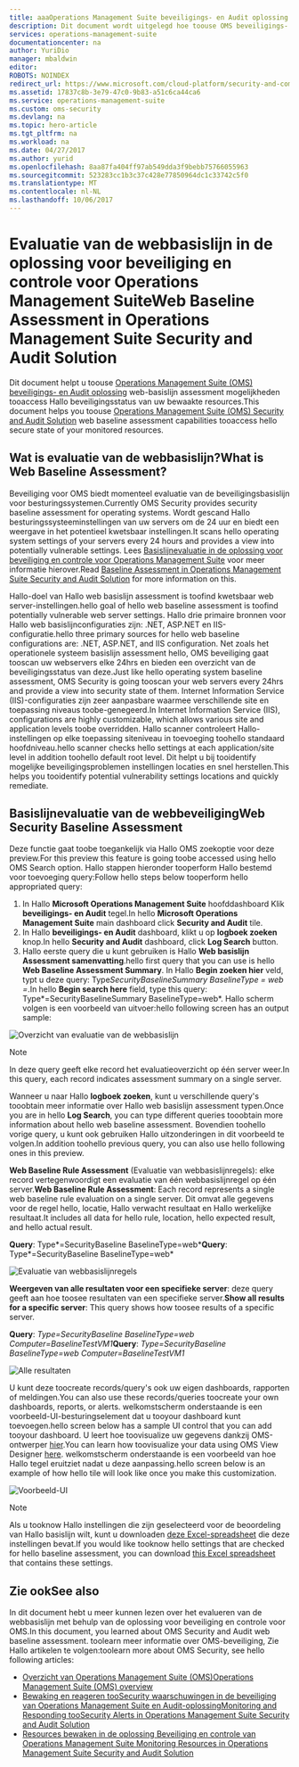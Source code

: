 ```yaml
---
title: aaaOperations Management Suite beveiligings- en Audit oplossing Web basislijn | Microsoft Docs
description: Dit document wordt uitgelegd hoe toouse OMS beveiligings- en Audit oplossing tooperform een beoordeling van de basislijn web van alle bewaakte webservers voor naleving en beveiliging doel.
services: operations-management-suite
documentationcenter: na
author: YuriDio
manager: mbaldwin
editor: 
ROBOTS: NOINDEX
redirect_url: https://www.microsoft.com/cloud-platform/security-and-compliance
ms.assetid: 17837c8b-3e79-47c0-9b83-a51c6ca44ca6
ms.service: operations-management-suite
ms.custom: oms-security
ms.devlang: na
ms.topic: hero-article
ms.tgt_pltfrm: na
ms.workload: na
ms.date: 04/27/2017
ms.author: yurid
ms.openlocfilehash: 8aa87fa404ff97ab549dda3f9bebb75766055963
ms.sourcegitcommit: 523283cc1b3c37c428e77850964dc1c33742c5f0
ms.translationtype: MT
ms.contentlocale: nl-NL
ms.lasthandoff: 10/06/2017
---
```

# <a name="web-baseline-assessment-in-operations-management-suite-security-and-audit-solution"></a><span data-ttu-id="f4558-103">Evaluatie van de webbasislijn in de oplossing voor beveiliging en controle voor Operations Management Suite</span><span class="sxs-lookup"><span data-stu-id="f4558-103">Web Baseline Assessment in Operations Management Suite Security and Audit Solution</span></span>
<span data-ttu-id="f4558-104">Dit document helpt u toouse [Operations Management Suite (OMS) beveiligings- en Audit oplossing](operations-management-suite-overview.md) web-basislijn assessment mogelijkheden tooaccess Hallo beveiligingsstatus van uw bewaakte resources.</span><span class="sxs-lookup"><span data-stu-id="f4558-104">This document helps you toouse [Operations Management Suite (OMS) Security and Audit Solution](operations-management-suite-overview.md) web baseline assessment capabilities tooaccess hello secure state of your monitored resources.</span></span>

## <a name="what-is-web-baseline-assessment"></a><span data-ttu-id="f4558-105">Wat is evaluatie van de webbasislijn?</span><span class="sxs-lookup"><span data-stu-id="f4558-105">What is Web Baseline Assessment?</span></span>
<span data-ttu-id="f4558-106">Beveiliging voor OMS biedt momenteel evaluatie van de beveiligingsbasislijn voor besturingssystemen.</span><span class="sxs-lookup"><span data-stu-id="f4558-106">Currently OMS Security provides security baseline assessment for operating systems.</span></span> <span data-ttu-id="f4558-107">Wordt gescand Hallo besturingssysteeminstellingen van uw servers om de 24 uur en biedt een weergave in het potentieel kwetsbaar instellingen.</span><span class="sxs-lookup"><span data-stu-id="f4558-107">It scans hello operating system settings of your servers every 24 hours and provides a view into potentially vulnerable settings.</span></span> <span data-ttu-id="f4558-108">Lees [Basislijnevaluatie in de oplossing voor beveiliging en controle voor Operations Management Suite](oms-security-baseline.md) voor meer informatie hierover.</span><span class="sxs-lookup"><span data-stu-id="f4558-108">Read [Baseline Assessment in Operations Management Suite Security and Audit Solution](oms-security-baseline.md) for more information on this.</span></span>

<span data-ttu-id="f4558-109">Hallo-doel van Hallo web basislijn assessment is toofind kwetsbaar web server-instellingen.</span><span class="sxs-lookup"><span data-stu-id="f4558-109">hello goal of hello web baseline assessment is toofind potentially vulnerable web server settings.</span></span> <span data-ttu-id="f4558-110">Hallo drie primaire bronnen voor Hallo web basislijnconfiguraties zijn: .NET, ASP.NET en IIS-configuratie.</span><span class="sxs-lookup"><span data-stu-id="f4558-110">hello three primary sources for hello web baseline configurations are: .NET, ASP.NET, and IIS configuration.</span></span>  <span data-ttu-id="f4558-111">Net zoals het operationele systeem basislijn assessment hello, OMS beveiliging gaat tooscan uw webservers elke 24hrs en bieden een overzicht van de beveiligingsstatus van deze.</span><span class="sxs-lookup"><span data-stu-id="f4558-111">Just like hello operating system baseline assessment, OMS Security is going tooscan your web servers every 24hrs and provide a view into security state of them.</span></span>  <span data-ttu-id="f4558-112">Internet Information Service (IIS)-configuraties zijn zeer aanpasbare waarmee verschillende site en toepassing niveaus toobe-genegeerd.</span><span class="sxs-lookup"><span data-stu-id="f4558-112">In Internet Information Service (IIS), configurations are highly customizable, which allows various site and application levels toobe overridden.</span></span> <span data-ttu-id="f4558-113">Hallo scanner controleert Hallo-instellingen op elke toepassing siteniveau in toevoeging toohello standaard hoofdniveau.</span><span class="sxs-lookup"><span data-stu-id="f4558-113">hello scanner checks hello settings at each application/site level in addition toohello default root level.</span></span> <span data-ttu-id="f4558-114">Dit helpt u bij tooidentify mogelijke beveiligingsproblemen instellingen locaties en snel herstellen.</span><span class="sxs-lookup"><span data-stu-id="f4558-114">This helps you tooidentify potential vulnerability settings locations and quickly remediate.</span></span>


## <a name="web-security-baseline-assessment"></a><span data-ttu-id="f4558-115">Basislijnevaluatie van de webbeveiliging</span><span class="sxs-lookup"><span data-stu-id="f4558-115">Web Security Baseline Assessment</span></span>
<span data-ttu-id="f4558-116">Deze functie gaat toobe toegankelijk via Hallo OMS zoekoptie voor deze preview.</span><span class="sxs-lookup"><span data-stu-id="f4558-116">For this preview this feature is going toobe accessed using hello OMS Search option.</span></span> <span data-ttu-id="f4558-117">Hallo stappen hieronder tooperform Hallo bestemd voor toevoeging query:</span><span class="sxs-lookup"><span data-stu-id="f4558-117">Follow hello steps below tooperform hello appropriated query:</span></span>

1. <span data-ttu-id="f4558-118">In Hallo **Microsoft Operations Management Suite** hoofddashboard Klik **beveiligings- en Audit** tegel.</span><span class="sxs-lookup"><span data-stu-id="f4558-118">In hello **Microsoft Operations Management Suite** main dashboard click **Security and Audit** tile.</span></span>
2. <span data-ttu-id="f4558-119">In Hallo **beveiligings- en Audit** dashboard, klikt u op **logboek zoeken** knop.</span><span class="sxs-lookup"><span data-stu-id="f4558-119">In hello **Security and Audit** dashboard, click **Log Search** button.</span></span>
3. <span data-ttu-id="f4558-120">Hallo eerste query die u kunt gebruiken is Hallo **Web basislijn Assessment samenvatting**.</span><span class="sxs-lookup"><span data-stu-id="f4558-120">hello first query that you can use is hello **Web Baseline Assessment Summary**.</span></span> <span data-ttu-id="f4558-121">In Hallo **Begin zoeken hier** veld, typt u deze query: Type*SecurityBaselineSummary BaselineType = web =*.</span><span class="sxs-lookup"><span data-stu-id="f4558-121">In hello **Begin search here** field, type this query: Type*=SecurityBaselineSummary BaselineType=web*.</span></span> <span data-ttu-id="f4558-122">Hallo scherm volgen is een voorbeeld van uitvoer:</span><span class="sxs-lookup"><span data-stu-id="f4558-122">hello following screen has an output sample:</span></span>

![Overzicht van evaluatie van de webbasislijn](./media/oms-security-web-baseline/oms-security-web-baseline-fig1-new.png)

> [!NOTE]
> <span data-ttu-id="f4558-124">In deze query geeft elke record het evaluatieoverzicht op één server weer.</span><span class="sxs-lookup"><span data-stu-id="f4558-124">In this query, each record indicates assessment summary on a single server.</span></span>

<span data-ttu-id="f4558-125">Wanneer u naar Hallo **logboek zoeken**, kunt u verschillende query's tooobtain meer informatie over Hallo web basislijn assessment typen.</span><span class="sxs-lookup"><span data-stu-id="f4558-125">Once you are in hello **Log Search**, you can type different queries tooobtain more information about hello web baseline assessment.</span></span> <span data-ttu-id="f4558-126">Bovendien toohello vorige query, u kunt ook gebruiken Hallo uitzonderingen in dit voorbeeld te volgen.</span><span class="sxs-lookup"><span data-stu-id="f4558-126">In addition toohello previous query, you can also use hello following ones in this preview.</span></span>

<span data-ttu-id="f4558-127">**Web Baseline Rule Assessment** (Evaluatie van webbasislijnregels): elke record vertegenwoordigt een evaluatie van één webbasislijnregel op één server.</span><span class="sxs-lookup"><span data-stu-id="f4558-127">**Web Baseline Rule Assessment**: Each record represents a single web baseline rule evaluation on a single server.</span></span> <span data-ttu-id="f4558-128">Dit omvat alle gegevens voor de regel hello, locatie, Hallo verwacht resultaat en Hallo werkelijke resultaat.</span><span class="sxs-lookup"><span data-stu-id="f4558-128">It includes all data for hello rule, location, hello expected result, and hello actual result.</span></span>

<span data-ttu-id="f4558-129">**Query**: Type*=SecurityBaseline BaselineType=web*</span><span class="sxs-lookup"><span data-stu-id="f4558-129">**Query**: Type*=SecurityBaseline BaselineType=web*</span></span>

![Evaluatie van webbasislijnregels](./media/oms-security-web-baseline/oms-security-web-baseline-fig2.png)

<span data-ttu-id="f4558-131">**Weergeven van alle resultaten voor een specifieke server**: deze query geeft aan hoe toosee resultaten van een specifieke server.</span><span class="sxs-lookup"><span data-stu-id="f4558-131">**Show all results for a specific server**: This query shows how toosee results of a specific server.</span></span>

<span data-ttu-id="f4558-132">**Query**: *Type=SecurityBaseline BaselineType=web Computer=BaselineTestVM1*</span><span class="sxs-lookup"><span data-stu-id="f4558-132">**Query**: *Type=SecurityBaseline BaselineType=web Computer=BaselineTestVM1*</span></span>

![Alle resultaten](./media/oms-security-web-baseline/oms-security-web-baseline-fig3.png)

<span data-ttu-id="f4558-134">U kunt deze toocreate records/query's ook uw eigen dashboards, rapporten of meldingen.</span><span class="sxs-lookup"><span data-stu-id="f4558-134">You can also use these records/queries toocreate your own dashboards, reports, or alerts.</span></span> <span data-ttu-id="f4558-135">welkomstscherm onderstaande is een voorbeeld-UI-besturingselement dat u tooyour dashboard kunt toevoegen.</span><span class="sxs-lookup"><span data-stu-id="f4558-135">hello screen below has a sample UI control that you can add tooyour dashboard.</span></span> <span data-ttu-id="f4558-136">U leert hoe toovisualize uw gegevens dankzij OMS-ontwerper [hier](https://blogs.technet.microsoft.com/msoms/2016/06/30/oms-view-designer-visualize-your-data-your-way/).</span><span class="sxs-lookup"><span data-stu-id="f4558-136">You can learn how toovisualize your data using OMS View Designer [here](https://blogs.technet.microsoft.com/msoms/2016/06/30/oms-view-designer-visualize-your-data-your-way/).</span></span> <span data-ttu-id="f4558-137">welkomstscherm onderstaande is een voorbeeld van hoe Hallo tegel eruitziet nadat u deze aanpassing.</span><span class="sxs-lookup"><span data-stu-id="f4558-137">hello screen below is an example of how hello tile will look like once you make this customization.</span></span>

![Voorbeeld-UI](./media/oms-security-web-baseline/oms-security-web-baseline-fig4.png)

> [!NOTE]
> <span data-ttu-id="f4558-139">Als u tooknow Hallo instellingen die zijn geselecteerd voor de beoordeling van Hallo basislijn wilt, kunt u downloaden [deze Excel-spreadsheet](https://gallery.technet.microsoft.com/OMS-Web-Baseline-1e811690) die deze instellingen bevat.</span><span class="sxs-lookup"><span data-stu-id="f4558-139">If you would like tooknow hello settings that are checked for hello baseline assessment, you can download [this Excel spreadsheet](https://gallery.technet.microsoft.com/OMS-Web-Baseline-1e811690) that contains these settings.</span></span>

## <a name="see-also"></a><span data-ttu-id="f4558-140">Zie ook</span><span class="sxs-lookup"><span data-stu-id="f4558-140">See also</span></span>
<span data-ttu-id="f4558-141">In dit document hebt u meer kunnen lezen over het evalueren van de webbasislijn met behulp van de oplossing voor beveiliging en controle voor OMS.</span><span class="sxs-lookup"><span data-stu-id="f4558-141">In this document, you learned about OMS Security and Audit web baseline assessment.</span></span> <span data-ttu-id="f4558-142">toolearn meer informatie over OMS-beveiliging, Zie Hallo artikelen te volgen:</span><span class="sxs-lookup"><span data-stu-id="f4558-142">toolearn more about OMS Security, see hello following articles:</span></span>

* [<span data-ttu-id="f4558-143">Overzicht van Operations Management Suite (OMS)</span><span class="sxs-lookup"><span data-stu-id="f4558-143">Operations Management Suite (OMS) overview</span></span>](operations-management-suite-overview.md)
* [<span data-ttu-id="f4558-144">Bewaking en reageren tooSecurity waarschuwingen in de beveiliging van Operations Management Suite en Audit-oplossing</span><span class="sxs-lookup"><span data-stu-id="f4558-144">Monitoring and Responding tooSecurity Alerts in Operations Management Suite Security and Audit Solution</span></span>](oms-security-responding-alerts.md)
* [<span data-ttu-id="f4558-145">Resources bewaken in de oplossing Beveiliging en controle van Operations Management Suite </span><span class="sxs-lookup"><span data-stu-id="f4558-145">Monitoring Resources in Operations Management Suite Security and Audit Solution</span></span>](oms-security-monitoring-resources.md)

